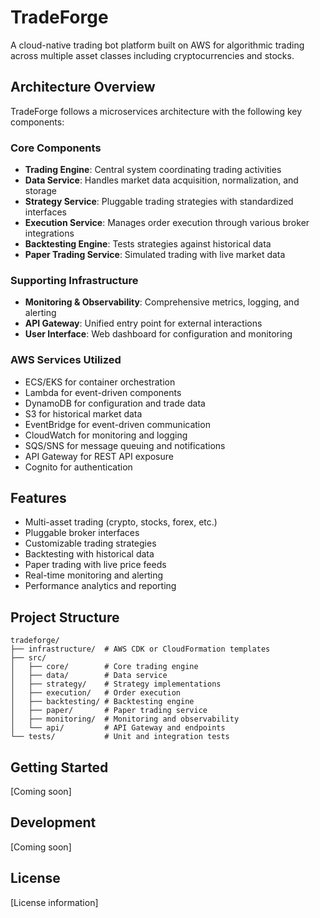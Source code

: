 # TradeForge

A cloud-native trading bot platform built on AWS for algorithmic trading across multiple asset classes including cryptocurrencies and stocks.

## Architecture Overview

TradeForge follows a microservices architecture with the following key components:

### Core Components
- **Trading Engine**: Central system coordinating trading activities
- **Data Service**: Handles market data acquisition, normalization, and storage
- **Strategy Service**: Pluggable trading strategies with standardized interfaces
- **Execution Service**: Manages order execution through various broker integrations
- **Backtesting Engine**: Tests strategies against historical data
- **Paper Trading Service**: Simulated trading with live market data

### Supporting Infrastructure
- **Monitoring & Observability**: Comprehensive metrics, logging, and alerting
- **API Gateway**: Unified entry point for external interactions
- **User Interface**: Web dashboard for configuration and monitoring

### AWS Services Utilized
- ECS/EKS for container orchestration
- Lambda for event-driven components
- DynamoDB for configuration and trade data
- S3 for historical market data
- EventBridge for event-driven communication
- CloudWatch for monitoring and logging
- SQS/SNS for message queuing and notifications
- API Gateway for REST API exposure
- Cognito for authentication

## Features

- Multi-asset trading (crypto, stocks, forex, etc.)
- Pluggable broker interfaces
- Customizable trading strategies
- Backtesting with historical data
- Paper trading with live price feeds
- Real-time monitoring and alerting
- Performance analytics and reporting

## Project Structure

```
tradeforge/
├── infrastructure/  # AWS CDK or CloudFormation templates
├── src/
│   ├── core/        # Core trading engine
│   ├── data/        # Data service
│   ├── strategy/    # Strategy implementations
│   ├── execution/   # Order execution
│   ├── backtesting/ # Backtesting engine
│   ├── paper/       # Paper trading service
│   ├── monitoring/  # Monitoring and observability
│   └── api/         # API Gateway and endpoints
└── tests/           # Unit and integration tests
```

## Getting Started

[Coming soon]

## Development

[Coming soon]

## License

[License information]

